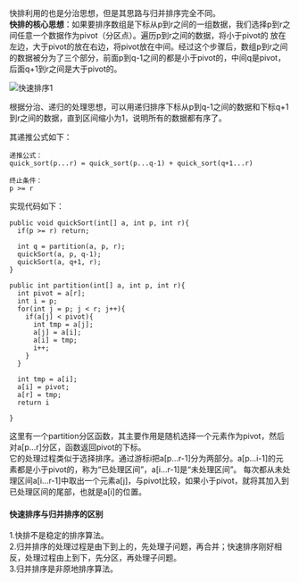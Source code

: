 快排利用的也是分治思想，但是其思路与归并排序完全不同。  
**快排的核心思想**：如果要排序数组是下标从p到r之间的一组数据，我们选择p到r之间任意一个数据作为pivot（分区点）。遍历p到r之间的数据，将小于pivot的
放在左边，大于pivot的放在右边，将pivot放在中间。经过这个步骤后，数组p到r之间的数据被分为了三个部分，前面p到q-1之间的都是小于pivot的，中间q是pivot，
后面q+1到r之间是大于pivot的。  

![快速排序1](https://upload-images.jianshu.io/upload_images/2818100-1dba9073cd617d88.png?imageMogr2/auto-orient/strip%7CimageView2/2/w/1240)  

根据分治、递归的处理思想，可以用递归排序下标从p到q-1之间的数据和下标q+1到r之间的数据，直到区间缩小为1，说明所有的数据都有序了。  

其递推公式如下：
```
递推公式：
quick_sort(p...r) = quick_sort(p...q-1) + quick_sort(q+1...r)
         
终止条件：
p >= r
```

实现代码如下：
```
public void quickSort(int[] a, int p, int r){
  if(p >= r) return;
  
  int q = partition(a, p, r);
  quickSort(a, p, q-1);
  quickSort(a, q+1, r);
}

public int partition(int[] a, int p, int r){
  int pivot = a[r];
  int i = p;
  for(int j = p; j < r; j++){
    if(a[j] < pivot){
      int tmp = a[j];
      a[j] = a[i];
      a[i] = tmp;
      i++;
    }
  }
  
  int tmp = a[i];
  a[i] = pivot;
  a[r] = tmp;
  return i
  
}
```
这里有一个partition分区函数，其主要作用是随机选择一个元素作为pivot，然后对a[p...r]分区，函数返回pivot的下标。  
它的处理过程类似于选择排序。通过游标i把a[p...r-1]分为两部分。a[p...i-1]的元素都是小于pivot的，称为“已处理区间”，a[i...r-1]是“未处理区间”。
每次都从未处理区间a[i...r-1]中取出一个元素a[j]，与pivot比较，如果小于pivot，就将其加入到已处理区间的尾部，也就是a[i]的位置。  

#### 快速排序与归并排序的区别
1.快排不是稳定的排序算法。  
2.归并排序的处理过程是由下到上的，先处理子问题，再合并；快速排序刚好相反，处理过程由上到下，先分区，再处理子问题。  
3.归并排序是非原地排序算法。  













